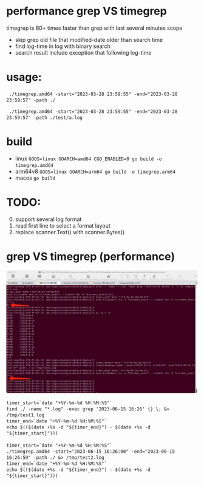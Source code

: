 # performance grep VS timegrep
timegrep is 80+ times faster than grep with last several minutes scope
- skip grep old file that modified-date older than search time
- find log-time in log with binary search 
- search result include exception that following log-time
# usage:
```
 ./timegrep.amd64 -start="2023-03-28 23:59:55" -end="2023-03-28 23:59:57" -path ./
 ```

```
 ./timegrep.amd64 -start="2023-03-28 23:59:55" -end="2023-03-28 23:59:57" -path ./test/a.log
```
# build
- linux `GOOS=linux GOARCH=amd64 CGO_ENABLED=0 go build -o timegrep.amd64`
- arm64v8 `GOOS=linux GOARCH=arm64 go build -o timegrep.arm64`
- macos `go build`
# TODO:
0. support several log format
1. read first line to select a format layout
2. replace scanner.Text()  with scanner.Bytes()

#  grep VS timegrep (performance)
![test case](test/grepVStimegrep.png)

```
timer_start=`date "+%Y-%m-%d %H:%M:%S"`
find ./ -name "*.log" -exec grep '2023-06-15 16:26' {} \; &> /tmp/test1.log
timer_end=`date "+%Y-%m-%d %H:%M:%S"`
echo $(($(date +%s -d "${timer_end}") - $(date +%s -d "${timer_start}")))

timer_start=`date "+%Y-%m-%d %H:%M:%S"`
./timegrep.amd64 -start="2023-06-15 16:26:00" -end="2023-06-15 16:26:59" -path ./ &> /tmp/test2.log
timer_end=`date "+%Y-%m-%d %H:%M:%S"`
echo $(($(date +%s -d "${timer_end}") - $(date +%s -d "${timer_start}")))
```